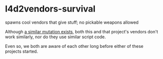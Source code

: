 # l4d2vendors-survival
spawns cool vendors that give stuff; no pickable weapons allowed

Although [a similar mutation exists](https://github.com/WaifuEnthusiast/left4dead2-vendor-mutation), both this and that project's vendors don't work similarly, nor do they use similar script code.

Even so, we both are aware of each other long before either of these projects started.
